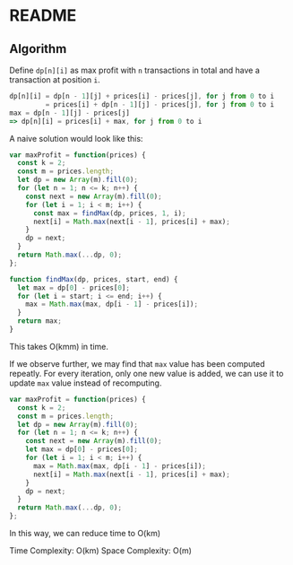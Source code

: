 # README

## Algorithm

Define `dp[n][i]` as max profit with `n` transactions in total and have a transaction at position `i`.

```js
dp[n][i] = dp[n - 1][j] + prices[i] - prices[j], for j from 0 to i
         = prices[i] + dp[n - 1][j] - prices[j], for j from 0 to i
max = dp[n - 1][j] - prices[j]
=> dp[n][i] = prices[i] + max, for j from 0 to i
```

A naive solution would look like this:

```js
var maxProfit = function(prices) {
  const k = 2;
  const m = prices.length;
  let dp = new Array(m).fill(0);
  for (let n = 1; n <= k; n++) {
    const next = new Array(m).fill(0);
    for (let i = 1; i < m; i++) {
      const max = findMax(dp, prices, 1, i);
      next[i] = Math.max(next[i - 1], prices[i] + max);
    }
    dp = next;
  }
  return Math.max(...dp, 0);
};

function findMax(dp, prices, start, end) {
  let max = dp[0] - prices[0];
  for (let i = start; i <= end; i++) {
    max = Math.max(max, dp[i - 1] - prices[i]);
  }
  return max;
}
```

This takes O(kmm) in time.

If we observe further, we may find that `max` value has been computed repeatly. For every iteration, only one new value is added, we can use it to update `max` value instead of recomputing.

```js
var maxProfit = function(prices) {
  const k = 2;
  const m = prices.length;
  let dp = new Array(m).fill(0);
  for (let n = 1; n <= k; n++) {
    const next = new Array(m).fill(0);
    let max = dp[0] - prices[0];
    for (let i = 1; i < m; i++) {
      max = Math.max(max, dp[i - 1] - prices[i]);
      next[i] = Math.max(next[i - 1], prices[i] + max);
    }
    dp = next;
  }
  return Math.max(...dp, 0);
};
```

In this way, we can reduce time to O(km)

Time Complexity: O(km)
Space Complexity: O(m)
